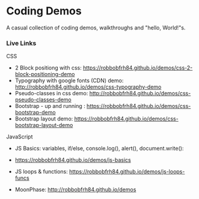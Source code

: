# Coding Demos
A casual collection of coding demos, walkthroughs and "hello, World!"s.

### Live Links

CSS
* 2 Block positiong with css: https://robbobfrh84.github.io/demos/css-2-block-positioning-demo
* Typography with google fonts (CDN) demo: http://robbobfrh84.github.io/demos/css-typography-demo
* Pseudo-classes in css demo: http://robbobfrh84.github.io/demos/css-pseudo-classes-demo
* Bootstrap - up and running :  https://robbobfrh84.github.io/demos/css-bootstrap-demo
* Bootstrap layout demo: https://robbobfrh84.github.io/demos/css-bootstrap-layout-demo

JavaScript
* JS Basics: variables, if/else, console.log(), alert(), document.write():
 * https://robbobfrh84.github.io/demos/js-basics
* JS loops & functions: https://robbobfrh84.github.io/demos/js-loops-funcs

* MoonPhase: http://robbobfrh84.github.io/demos

